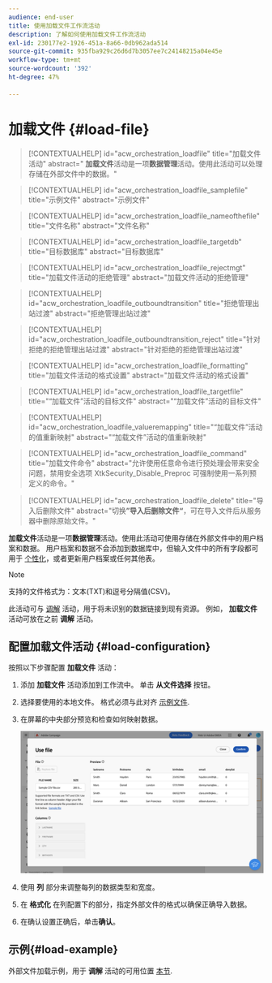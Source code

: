 ```yaml
---
audience: end-user
title: 使用加载文件工作流活动
description: 了解如何使用加载文件工作流活动
exl-id: 230177e2-1926-451a-8a66-0db962ada514
source-git-commit: 935fba929c26d6d7b3057ee7c24148215a04e45e
workflow-type: tm+mt
source-wordcount: '392'
ht-degree: 47%

---
```


# 加载文件 {#load-file}

>[!CONTEXTUALHELP]
>id="acw_orchestration_loadfile"
>title="加载文件活动"
>abstract=" **加载文件**&#x200B;活动是一项&#x200B;**数据管理**&#x200B;活动。使用此活动可以处理存储在外部文件中的数据。"

>[!CONTEXTUALHELP]
>id="acw_orchestration_loadfile_samplefile"
>title="示例文件"
>abstract="示例文件"

>[!CONTEXTUALHELP]
>id="acw_orchestration_loadfile_nameofthefile"
>title="文件名称"
>abstract="文件名称"

>[!CONTEXTUALHELP]
>id="acw_orchestration_loadfile_targetdb"
>title="目标数据库"
>abstract="目标数据库"

>[!CONTEXTUALHELP]
>id="acw_orchestration_loadfile_rejectmgt"
>title="加载文件活动的拒绝管理"
>abstract="加载文件活动的拒绝管理"

>[!CONTEXTUALHELP]
>id="acw_orchestration_loadfile_outboundtransition"
>title="拒绝管理出站过渡"
>abstract="拒绝管理出站过渡"

>[!CONTEXTUALHELP]
>id="acw_orchestration_loadfile_outboundtransition_reject"
>title="针对拒绝的拒绝管理出站过渡"
>abstract="针对拒绝的拒绝管理出站过渡"

>[!CONTEXTUALHELP]
>id="acw_orchestration_loadfile_formatting"
>title="加载文件活动的格式设置"
>abstract="加载文件活动的格式设置"

>[!CONTEXTUALHELP]
>id="acw_orchestration_loadfile_targetfile"
>title="“加载文件”活动的目标文件"
>abstract="“加载文件”活动的目标文件"

>[!CONTEXTUALHELP]
>id="acw_orchestration_loadfile_valueremapping"
>title="“加载文件”活动的值重新映射"
>abstract="“加载文件”活动的值重新映射"

>[!CONTEXTUALHELP]
>id="acw_orchestration_loadfile_command"
>title="加载文件命令"
>abstract="允许使用任意命令进行预处理会带来安全问题，禁用安全选项 XtkSecurity_Disable_Preproc 可强制使用一系列预定义的命令。"

>[!CONTEXTUALHELP]
>id="acw_orchestration_loadfile_delete"
>title="导入后删除文件"
>abstract="切换&#x200B;**”导入后删除文件“**，可在导入文件后从服务器中删除原始文件。"

 **加载文件**&#x200B;活动是一项&#x200B;**数据管理**&#x200B;活动。使用此活动可使用存储在外部文件中的用户档案和数据。 用户档案和数据不会添加到数据库中，但输入文件中的所有字段都可用于 [个性化](../../personalization/gs-personalization.md)，或者更新用户档案或任何其他表。

>[!NOTE]
>支持的文件格式为：文本(TXT)和逗号分隔值(CSV)。

此活动可与 [调解](reconciliation.md) 活动，用于将未识别的数据链接到现有资源。 例如， **加载文件** 活动可放在之前 **调解** 活动。

## 配置加载文件活动 {#load-configuration}

按照以下步骤配置 **加载文件** 活动：

1. 添加 **加载文件** 活动添加到工作流中。 单击 **从文件选择** 按钮。

1. 选择要使用的本地文件。 格式必须与此对齐 [示例文件](../../audience/file-audience.md#sample-file).

1. 在屏幕的中央部分预览和检查如何映射数据。

   ![](../assets/load-file.png)

1. 使用 **列** 部分来调整每列的数据类型和宽度。

1. 在 **格式化** 在列配置下的部分，指定外部文件的格式以确保正确导入数据。

1. 在确认设置正确后，单击&#x200B;**确认**。

## 示例{#load-example}

外部文件加载示例，用于 **调解** 活动的可用位置 [本节](reconciliation.md#reconciliation-example).

